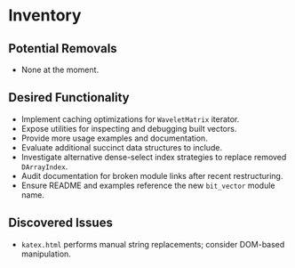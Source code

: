 # Inventory

## Potential Removals
- None at the moment.

## Desired Functionality
- Implement caching optimizations for `WaveletMatrix` iterator.
- Expose utilities for inspecting and debugging built vectors.
- Provide more usage examples and documentation.
- Evaluate additional succinct data structures to include.
- Investigate alternative dense-select index strategies to replace removed `DArrayIndex`.
- Audit documentation for broken module links after recent restructuring.
- Ensure README and examples reference the new `bit_vector` module name.

## Discovered Issues
- `katex.html` performs manual string replacements; consider DOM-based manipulation.
